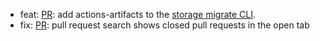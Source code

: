 - feat: [PR](https://github.com/go-gitea/gitea/pull/30874): add actions-artifacts to the [storage migrate CLI](https://forgejo.org/docs/v8.0/admin/command-line/#migrate).
- fix: [PR](https://github.com/go-gitea/gitea/pull/30715): pull request search shows closed pull requests in the open tab
